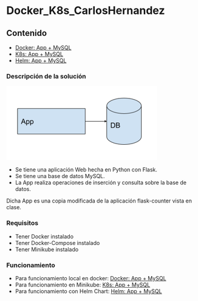# Docker_K8s_CarlosHernandez

<a name="top"></a>
## Contenido

* [Docker: App + MySQL](./Docker/Docker.md)
* [K8s: App + MySQL](./K8s/K8s.md)
* [Helm: App + MySQL](./Helm/Helm.md)

### Descripción de la solución
![](imagenes/1.png)

* Se tiene una aplicación Web hecha en Python con Flask. 
* Se tiene una base de datos MySQL. 
* La App realiza operaciones de inserción y consulta sobre la base de datos.

Dicha App es una copia modificada de la aplicación flask-counter vista en clase. 

### Requisitos
* Tener Docker instalado
* Tener Docker-Compose instalado
* Tener Minikube instalado

### Funcionamiento 
* Para funcionamiento local en docker: [Docker: App + MySQL](./Docker/Docker.md)
* Para funcionamiento en Minikube: [K8s: App + MySQL](./K8s/K8s.md)
* Para funcionamiento con Helm Chart: [Helm: App + MySQL](./Helm/Helm.md)
